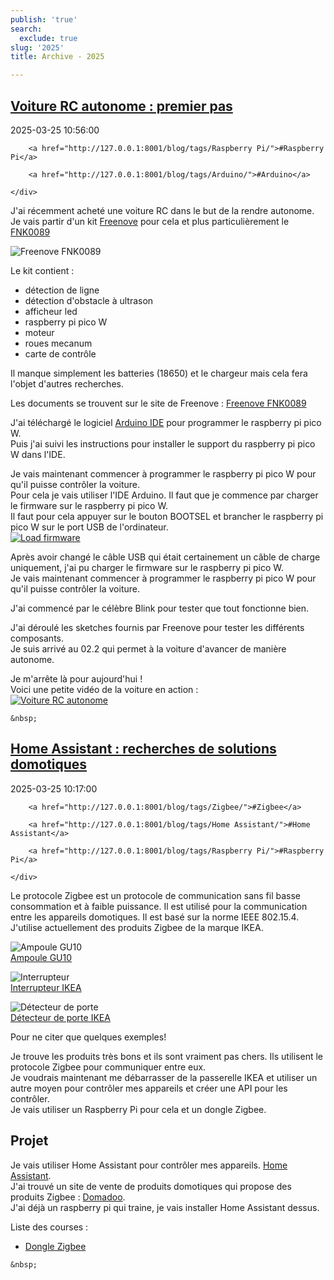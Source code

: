 ```yaml
---
publish: 'true'
search:
  exclude: true
slug: '2025'
title: Archive - 2025

---
```


<!--
  ~ MIT License
  ~
  ~ Copyright (c) 2023-2025 Maciej 'maQ' Kusz <maciej.kusz@gmail.com>
  ~
  ~ Permission is hereby granted, free of charge, to any person obtaining a copy
  ~ of this software and associated documentation files (the "Software"), to deal
  ~ in the Software without restriction, including without limitation the rights
  ~ to use, copy, modify, merge, publish, distribute, sublicense, and/or sell
  ~ copies of the Software, and to permit persons to whom the Software is
  ~ furnished to do so, subject to the following conditions:
  ~
  ~ The above copyright notice and this permission notice shall be included in all
  ~ copies or substantial portions of the Software.
  ~
  ~ THE SOFTWARE IS PROVIDED "AS IS", WITHOUT WARRANTY OF ANY KIND, EXPRESS OR
  ~ IMPLIED, INCLUDING BUT NOT LIMITED TO THE WARRANTIES OF MERCHANTABILITY,
  ~ FITNESS FOR A PARTICULAR PURPOSE AND NONINFRINGEMENT. IN NO EVENT SHALL THE
  ~ AUTHORS OR COPYRIGHT HOLDERS BE LIABLE FOR ANY CLAIM, DAMAGES OR OTHER
  ~ LIABILITY, WHETHER IN AN ACTION OF CONTRACT, TORT OR OTHERWISE, ARISING FROM,
  ~ OUT OF OR IN CONNECTION WITH THE SOFTWARE OR THE USE OR OTHER DEALINGS IN THE
  ~ SOFTWARE.
  -->


## [Voiture RC autonome : premier pas](http://127.0.0.1:8001/blog/voiture-rc-autonome-premier-pas/)

<!--suppress LongLine -->
<div class="post-extra">
    <div class="col">
        <p class="post-date">2025-03-25 10:56:00</p>
    </div>
    <div class="col">
    
        <a href="http://127.0.0.1:8001/blog/tags/Raspberry Pi/">#Raspberry Pi</a>
    
        <a href="http://127.0.0.1:8001/blog/tags/Arduino/">#Arduino</a>
    
    </div>
</div>

J'ai récemment acheté une voiture RC dans le but de la rendre autonome.  
Je vais partir d'un kit [Freenove](https://www.freenove.com/) pour cela et plus particulièrement le [FNK0089](https://store.freenove.com/products/fnk0089h?_pos=1&_sid=31c575e66&_ss=r)  

![Freenove FNK0089](https://store.freenove.com/cdn/shop/files/FNK0089L.MAIN.jpg?v=1704792844&width=1346)  

Le kit contient :  
- détection de ligne
- détection d'obstacle à ultrason
- afficheur led
- raspberry pi pico W
- moteur
- roues mecanum
- carte de contrôle

Il manque simplement les batteries (18650) et le chargeur mais cela fera l'objet d'autres recherches.  

Les documents se trouvent sur le site de Freenove : [Freenove FNK0089](https://freenove.com/FNK0089)

J'ai téléchargé le logiciel [Arduino IDE](https://www.arduino.cc/en/software) pour programmer le raspberry pi pico W.  
Puis j'ai suivi les instructions pour installer le support du raspberry pi pico W dans l'IDE.  

Je vais maintenant commencer à programmer le raspberry pi pico W pour qu'il puisse contrôler la voiture.  
Pour cela je vais utiliser l'IDE Arduino. Il faut que je commence par charger le firmware sur le raspberry pi pico W.  
Il faut pour cela appuyer sur le bouton BOOTSEL et brancher le raspberry pi pico W sur le port USB de l'ordinateur.  
[![Load firmware](https://img.youtube.com/vi/IZKpCz6LEdg/0.jpg)](https://www.youtube.com/watch?v=IZKpCz6LEdg)  

Après avoir changé le câble USB qui était certainement un câble de charge uniquement, j'ai pu charger le firmware sur le raspberry pi pico W.  
Je vais maintenant commencer à programmer le raspberry pi pico W pour qu'il puisse contrôler la voiture.  

J'ai commencé par le célèbre Blink pour tester que tout fonctionne bien.  

J'ai déroulé les sketches fournis par Freenove pour tester les différents composants.  
Je suis arrivé au 02.2 qui permet à la voiture d'avancer de manière autonome.  

Je m'arrête là pour aujourd'hui !  
Voici une petite vidéo de la voiture en action :  
[![Voiture RC autonome](https://img.youtube.com/vi/Cp-0RsHFpxo/sddefault.jpg)](https://youtube.com/shorts/Cp-0RsHFpxo)



<div class="post-link">

    &nbsp;

</div>


## [Home Assistant : recherches de solutions domotiques](http://127.0.0.1:8001/blog/home-assistant-recherches-solutions-domotiques/)

<!--suppress LongLine -->
<div class="post-extra">
    <div class="col">
        <p class="post-date">2025-03-25 10:17:00</p>
    </div>
    <div class="col">
    
        <a href="http://127.0.0.1:8001/blog/tags/Zigbee/">#Zigbee</a>
    
        <a href="http://127.0.0.1:8001/blog/tags/Home Assistant/">#Home Assistant</a>
    
        <a href="http://127.0.0.1:8001/blog/tags/Raspberry Pi/">#Raspberry Pi</a>
    
    </div>
</div>

Le protocole Zigbee est un protocole de communication sans fil basse consommation et à faible puissance. 
Il est utilisé pour la communication entre les appareils domotiques. Il est basé sur la norme IEEE 802.15.4.  
J'utilise actuellement des produits Zigbee de la marque IKEA.

![Ampoule GU10](https://www.ikea.com/fr/fr/images/products/tradfri-ampoule-led-gu10-345-lumen-sans-fil-a-variateur-dintensite-spectre-couleur-et-blanc__1211136_pe909984_s5.jpg?f=xxxs)  
[Ampoule GU10](https://www.ikea.com/fr/fr/p/tradfri-ampoule-led-gu10-345-lumen-sans-fil-a-variateur-dintensite-spectre-couleur-et-blanc-70547474/)

![Interrupteur](https://www.ikea.com/fr/fr/images/products/styrbar-telecommande-connecte-blanc__0956695_pe804773_s5.jpg?f=xxxs)  
[Interrupteur IKEA](https://www.ikea.com/fr/fr/p/styrbar-telecommande-connecte-blanc-30488363/)

![Détecteur de porte](https://www.ikea.com/fr/fr/images/products/parasoll-capteur-fenetre-porte-connecte-blanc__1209776_pe909547_s5.jpg?f=xxxs)  
[Détecteur de porte IKEA](https://www.ikea.com/fr/fr/p/parasoll-capteur-fenetre-porte-connecte-blanc-80504308/)  

Pour ne citer que quelques exemples!  

Je trouve les produits très bons et ils sont vraiment pas chers. Ils utilisent le protocole Zigbee pour communiquer entre eux.  
Je voudrais maintenant me débarrasser de la passerelle IKEA et utiliser un autre moyen pour contrôler mes appareils et créer une API pour les contrôler.  
Je vais utiliser un Raspberry Pi pour cela et un dongle Zigbee.  

## Projet

Je vais utiliser Home Assistant pour contrôler mes appareils. [Home Assistant](https://www.home-assistant.io/).  
J'ai trouvé un site de vente de produits domotiques qui propose des produits Zigbee : [Domadoo](https://www.domadoo.fr/fr/).  
J'ai déjà un raspberry pi qui traine, je vais installer Home Assistant dessus.  

Liste des courses :  
- [Dongle Zigbee](https://www.domadoo.fr/fr/noel/7188-nabu-casa-dongle-usb-zigbee-30-connect-zbt-1-pour-home-assistant-0860011789710.html)



<div class="post-link">

    &nbsp;

</div>

